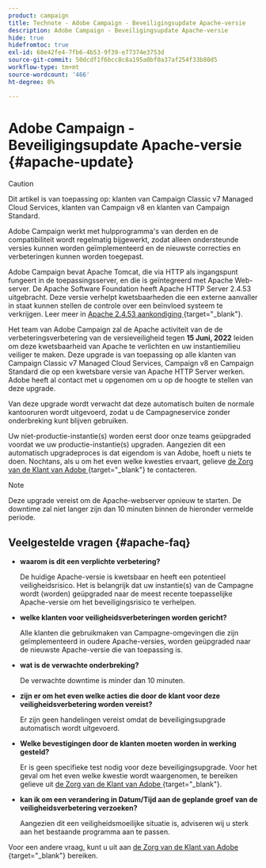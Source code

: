 ```yaml
---
product: campaign
title: Technote - Adobe Campaign - Beveiligingsupdate Apache-versie
description: Adobe Campaign - Beveiligingsupdate Apache-versie
hide: true
hidefromtoc: true
exl-id: 68e42fe4-7fb6-4b53-9f39-e77374e3753d
source-git-commit: 50dcdf1f6bcc8c8a195a0bf0a37af254f33b80d5
workflow-type: tm+mt
source-wordcount: '466'
ht-degree: 0%

---
```


# Adobe Campaign - Beveiligingsupdate Apache-versie {#apache-update}

>[!CAUTION]
>Dit artikel is van toepassing op: klanten van Campaign Classic v7 Managed Cloud Services, klanten van Campaign v8 en klanten van Campaign Standard.

Adobe Campaign werkt met hulpprogramma&#39;s van derden en de compatibiliteit wordt regelmatig bijgewerkt, zodat alleen ondersteunde versies kunnen worden geïmplementeerd en de nieuwste correcties en verbeteringen kunnen worden toegepast.

Adobe Campaign bevat Apache Tomcat, die via HTTP als ingangspunt fungeert in de toepassingsserver, en die is geïntegreerd met Apache Web-server. De Apache Software Foundation heeft Apache HTTP Server 2.4.53 uitgebracht. Deze versie verhelpt kwetsbaarheden die een externe aanvaller in staat kunnen stellen de controle over een beïnvloed systeem te verkrijgen. Leer meer in [ Apache 2.4.53 aankondiging ](https://downloads.apache.org/httpd/Announcement2.4.html){target="_blank"}.

Het team van Adobe Campaign zal de Apache activiteit van de de verbeteringsverbetering van de versieveiligheid tegen **15 Juni, 2022** leiden om deze kwetsbaarheid van Apache te verlichten en uw instantiemilieu veiliger te maken. Deze upgrade is van toepassing op alle klanten van Campaign Classic v7 Managed Cloud Services, Campaign v8 en Campaign Standard die op een kwetsbare versie van Apache HTTP Server werken. Adobe heeft al contact met u opgenomen om u op de hoogte te stellen van deze upgrade.

Van deze upgrade wordt verwacht dat deze automatisch buiten de normale kantooruren wordt uitgevoerd, zodat u de Campagneservice zonder onderbreking kunt blijven gebruiken.

Uw niet-productie-instantie(s) worden eerst door onze teams geüpgraded voordat we uw productie-instantie(s) upgraden. Aangezien dit een automatisch upgradeproces is dat eigendom is van Adobe, hoeft u niets te doen. Nochtans, als u om het even welke kwesties ervaart, gelieve [ de Zorg van de Klant van Adobe ](https://experienceleague.adobe.com/nl?support-solution=Campaign#support){target="_blank"} te contacteren.


>[!NOTE]
>Deze upgrade vereist om de Apache-webserver opnieuw te starten. De downtime zal niet langer zijn dan 10 minuten binnen de hieronder vermelde periode.
> 

## Veelgestelde vragen {#apache-faq}

* **waarom is dit een verplichte verbetering?**

  De huidige Apache-versie is kwetsbaar en heeft een potentieel veiligheidsrisico. Het is belangrijk dat uw instantie(s) van de Campagne wordt (worden) geüpgraded naar de meest recente toepasselijke Apache-versie om het beveiligingsrisico te verhelpen.


* **welke klanten voor veiligheidsverbeteringen worden gericht?**

  Alle klanten die gebruikmaken van Campagne-omgevingen die zijn geïmplementeerd in oudere Apache-versies, worden geüpgraded naar de nieuwste Apache-versie die van toepassing is.

* **wat is de verwachte onderbreking?**

  De verwachte downtime is minder dan 10 minuten.

* **zijn er om het even welke acties die door de klant voor deze veiligheidsverbetering worden vereist?**

  Er zijn geen handelingen vereist omdat de beveiligingsupgrade automatisch wordt uitgevoerd.

* **Welke bevestigingen door de klanten moeten worden in werking gesteld?**

  Er is geen specifieke test nodig voor deze beveiligingsupgrade. Voor het geval om het even welke kwestie wordt waargenomen, te bereiken gelieve uit [ de Zorg van de Klant van Adobe ](https://experienceleague.adobe.com/nl?support-solution=Campaign#support){target="_blank"}.


* **kan ik om een verandering in Datum/Tijd aan de geplande groef van de veiligheidsverbetering verzoeken?**

  Aangezien dit een veiligheidsmoeilijke situatie is, adviseren wij u sterk aan het bestaande programma aan te passen.


Voor een andere vraag, kunt u uit aan [ de Zorg van de Klant van Adobe ](https://experienceleague.adobe.com/nl?support-solution=Campaign#support){target="_blank"} bereiken.
